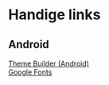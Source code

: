 # Handige links

## Android
<a href="https://m3.material.io/theme-builder#/custom">Theme Builder (Android)</a> <br>
<a href="https://fonts.google.com/">Google Fonts</a>